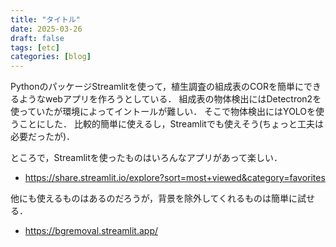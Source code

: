 ```yaml
---
title: "タイトル"
date: 2025-03-26
draft: false
tags: [etc]
categories: [blog]
---
```


PythonのパッケージStreamlitを使って，植生調査の組成表のCORを簡単にできるようなwebアプリを作ろうとしている．
組成表の物体検出にはDetectron2を使っていたが環境によってイントールが難しい．
そこで物体検出にはYOLOを使うことにした．
比較的簡単に使えるし，Streamlitでも使えそう(ちょっと工夫は必要だったが)．

ところで，Streamlitを使ったものはいろんなアプリがあって楽しい．
- https://share.streamlit.io/explore?sort=most+viewed&category=favorites  

他にも使えるものはあるのだろうが，背景を除外してくれるものは簡単に試せる．

- https://bgremoval.streamlit.app/  

